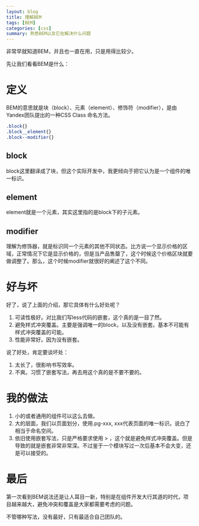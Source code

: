 ```yaml
---
layout: blog
title: 理解BEM
tags: [BEM]
categories: [css]
summary: 熟悉BEM以及它在解决什么问题
---
```


非常早就知道BEM，并且也一直在用，只是用得比较少。

先让我们看看BEM是什么：

# 定义

BEM的意思就是块（block）、元素（element）、修饰符（modifier），是由Yandex团队提出的一种CSS Class 命名方法。

```css
.block{}
.block__element{}
.block--modifier{}
```

## block

block这里翻译成了块，但这个实际开发中，我更倾向于把它认为是一个组件的唯一标识。

## element

element就是一个元素，其实这里指的是block下的子元素。

## modifier

理解为修饰器，就是标识同一个元素的其他不同状态。比方说一个显示价格的区域，正常情况下它是显示价格的，但是当产品售罄了，这个时候这个价格区块就要做调整了。那么，这个时候modifier就很好的阐述了这个不同。

# 好与坏

好了，说了上面的介绍，那它具体有什么好处呢？

1. 可读性极好。对比我们写less代码的嵌套，这个真的是一目了然。
2. 避免样式冲突覆盖。主要是强调唯一的block，以及没有嵌套。基本不可能有样式冲突覆盖的可能。
3. 性能非常好。因为没有嵌套。


说了好处，肯定要谈坏处：

1. 太长了，很影响书写效率。
2. 不爽。习惯了嵌套写法，再去用这个真的是不要不要的。


# 我的做法

1. 小的或者通用的组件可以这么去做。
2. 大的层面，我们以页面划分，使用.pg-xxx, xxx代表页面的唯一标识。说白了相当于命名空间。
3. 依旧使用嵌套写法，只是严格要求使用 > ，这个就是避免样式冲突覆盖。但是导致的就是嵌套非常非常深。不过鉴于一个模块写过一次后基本不会大变，还是可以接受的。

# 最后

第一次看到BEM说法还是让人耳目一新，特别是在组件开发大行其道的时代，项目越来越大，避免冲突和覆盖是大家都需要考虑的问题。

不管哪种写法，没有最好，只有最适合自己团队的。